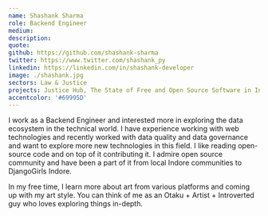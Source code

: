```yaml
---
name: Shashank Sharma
role: Backend Engineer
medium: 
description:
quote:
github: https://github.com/shashank-sharma
twitter: https://www.twitter.com/shashank_py
linkedin: https://linkedin.com/in/shashank-developer
image: ./shashank.jpg
sectors: Law & Justice
projects: Justice Hub, The State of Free and Open Source Software in India
accentcolor: '#69995D'
---
```


I work as a Backend Engineer and interested more in exploring the data ecosystem in the technical world. I have experience working with web technologies and recently worked with data quality and data governance and want to explore more new technologies in this field. I like reading open-source code and on top of it contributing it. I admire open source community and have been a part of it from local Indore communities to DjangoGirls Indore.

In my free time, I learn more about art from various platforms and coming up with my art style. You can think of me as an Otaku + Artist + Introverted guy who loves exploring things in-depth.